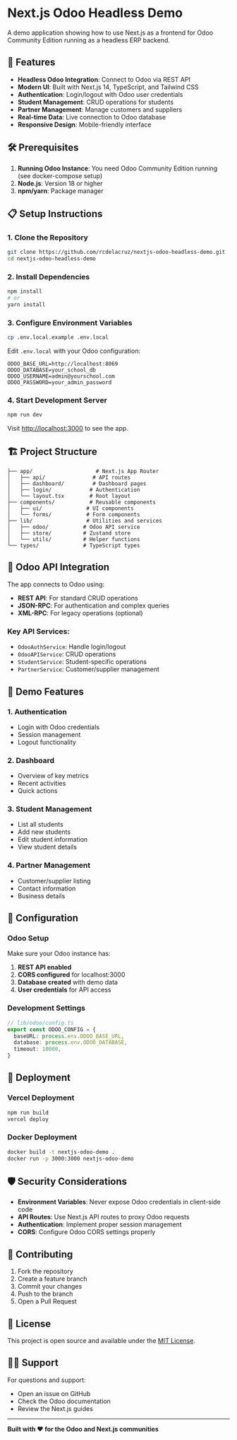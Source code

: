 # Next.js Odoo Headless Demo

A demo application showing how to use Next.js as a frontend for Odoo Community Edition running as a headless ERP backend.

## 🚀 Features

- **Headless Odoo Integration**: Connect to Odoo via REST API
- **Modern UI**: Built with Next.js 14, TypeScript, and Tailwind CSS
- **Authentication**: Login/logout with Odoo user credentials
- **Student Management**: CRUD operations for students
- **Partner Management**: Manage customers and suppliers
- **Real-time Data**: Live connection to Odoo database
- **Responsive Design**: Mobile-friendly interface

## 🛠️ Prerequisites

1. **Running Odoo Instance**: You need Odoo Community Edition running (see docker-compose setup)
2. **Node.js**: Version 18 or higher
3. **npm/yarn**: Package manager

## 📋 Setup Instructions

### 1. Clone the Repository
```bash
git clone https://github.com/rcdelacruz/nextjs-odoo-headless-demo.git
cd nextjs-odoo-headless-demo
```

### 2. Install Dependencies
```bash
npm install
# or
yarn install
```

### 3. Configure Environment Variables
```bash
cp .env.local.example .env.local
```

Edit `.env.local` with your Odoo configuration:
```env
ODOO_BASE_URL=http://localhost:8069
ODOO_DATABASE=your_school_db
ODOO_USERNAME=admin@yourschool.com
ODOO_PASSWORD=your_admin_password
```

### 4. Start Development Server
```bash
npm run dev
```

Visit [http://localhost:3000](http://localhost:3000) to see the app.

## 🏗️ Project Structure

```
├── app/                    # Next.js App Router
│   ├── api/               # API routes
│   ├── dashboard/         # Dashboard pages
│   ├── login/            # Authentication
│   └── layout.tsx        # Root layout
├── components/           # Reusable components
│   ├── ui/              # UI components
│   └── forms/           # Form components
├── lib/                 # Utilities and services
│   ├── odoo/           # Odoo API service
│   ├── store/          # Zustand store
│   └── utils/          # Helper functions
└── types/              # TypeScript types
```

## 🔌 Odoo API Integration

The app connects to Odoo using:
- **REST API**: For standard CRUD operations
- **JSON-RPC**: For authentication and complex queries
- **XML-RPC**: For legacy operations (optional)

### Key API Services:
- `OdooAuthService`: Handle login/logout
- `OdooAPIService`: CRUD operations
- `StudentService`: Student-specific operations
- `PartnerService`: Customer/supplier management

## 📱 Demo Features

### 1. Authentication
- Login with Odoo credentials
- Session management
- Logout functionality

### 2. Dashboard
- Overview of key metrics
- Recent activities
- Quick actions

### 3. Student Management
- List all students
- Add new students
- Edit student information
- View student details

### 4. Partner Management
- Customer/supplier listing
- Contact information
- Business details

## 🔧 Configuration

### Odoo Setup
Make sure your Odoo instance has:
1. **REST API enabled**
2. **CORS configured** for localhost:3000
3. **Database created** with demo data
4. **User credentials** for API access

### Development Settings
```typescript
// lib/odoo/config.ts
export const ODOO_CONFIG = {
  baseURL: process.env.ODOO_BASE_URL,
  database: process.env.ODOO_DATABASE,
  timeout: 10000,
}
```

## 🚀 Deployment

### Vercel Deployment
```bash
npm run build
vercel deploy
```

### Docker Deployment
```bash
docker build -t nextjs-odoo-demo .
docker run -p 3000:3000 nextjs-odoo-demo
```

## 🛡️ Security Considerations

- **Environment Variables**: Never expose Odoo credentials in client-side code
- **API Routes**: Use Next.js API routes to proxy Odoo requests
- **Authentication**: Implement proper session management
- **CORS**: Configure Odoo CORS settings properly

## 🤝 Contributing

1. Fork the repository
2. Create a feature branch
3. Commit your changes
4. Push to the branch
5. Open a Pull Request

## 📄 License

This project is open source and available under the [MIT License](LICENSE).

## 🙋‍♂️ Support

For questions and support:
- Open an issue on GitHub
- Check the Odoo documentation
- Review the Next.js guides

---

**Built with ❤️ for the Odoo and Next.js communities**
